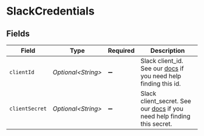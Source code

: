 # SlackCredentials


## Fields

| Field                                                                                                                                     | Type                                                                                                                                      | Required                                                                                                                                  | Description                                                                                                                               |
| ----------------------------------------------------------------------------------------------------------------------------------------- | ----------------------------------------------------------------------------------------------------------------------------------------- | ----------------------------------------------------------------------------------------------------------------------------------------- | ----------------------------------------------------------------------------------------------------------------------------------------- |
| `clientId`                                                                                                                                | *Optional\<String>*                                                                                                                       | :heavy_minus_sign:                                                                                                                        | Slack client_id. See our <a href="https://docs.airbyte.com/integrations/sources/slack">docs</a> if you need help finding this id.         |
| `clientSecret`                                                                                                                            | *Optional\<String>*                                                                                                                       | :heavy_minus_sign:                                                                                                                        | Slack client_secret. See our <a href="https://docs.airbyte.com/integrations/sources/slack">docs</a> if you need help finding this secret. |